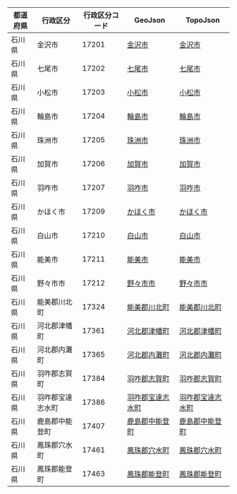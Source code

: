 | 都道府県 | 行政区分 | 行政区分コード | GeoJson | TopoJson |
|-----------|--------- |--------------|------|------|
| 石川県 | 金沢市 | 17201 | [金沢市](/geojson/cities/17/17201.json) | [金沢市](/topojson/cities/17/17201.topojson) |
| 石川県 | 七尾市 | 17202 | [七尾市](/geojson/cities/17/17202.json) | [七尾市](/topojson/cities/17/17202.topojson) |
| 石川県 | 小松市 | 17203 | [小松市](/geojson/cities/17/17203.json) | [小松市](/topojson/cities/17/17203.topojson) |
| 石川県 | 輪島市 | 17204 | [輪島市](/geojson/cities/17/17204.json) | [輪島市](/topojson/cities/17/17204.topojson) |
| 石川県 | 珠洲市 | 17205 | [珠洲市](/geojson/cities/17/17205.json) | [珠洲市](/topojson/cities/17/17205.topojson) |
| 石川県 | 加賀市 | 17206 | [加賀市](/geojson/cities/17/17206.json) | [加賀市](/topojson/cities/17/17206.topojson) |
| 石川県 | 羽咋市 | 17207 | [羽咋市](/geojson/cities/17/17207.json) | [羽咋市](/topojson/cities/17/17207.topojson) |
| 石川県 | かほく市 | 17209 | [かほく市](/geojson/cities/17/17209.json) | [かほく市](/topojson/cities/17/17209.topojson) |
| 石川県 | 白山市 | 17210 | [白山市](/geojson/cities/17/17210.json) | [白山市](/topojson/cities/17/17210.topojson) |
| 石川県 | 能美市 | 17211 | [能美市](/geojson/cities/17/17211.json) | [能美市](/topojson/cities/17/17211.topojson) |
| 石川県 | 野々市市 | 17212 | [野々市市](/geojson/cities/17/17212.json) | [野々市市](/topojson/cities/17/17212.topojson) |
| 石川県 | 能美郡川北町 | 17324 | [能美郡川北町](/geojson/cities/17/17324.json) | [能美郡川北町](/topojson/cities/17/17324.topojson) |
| 石川県 | 河北郡津幡町 | 17361 | [河北郡津幡町](/geojson/cities/17/17361.json) | [河北郡津幡町](/topojson/cities/17/17361.topojson) |
| 石川県 | 河北郡内灘町 | 17365 | [河北郡内灘町](/geojson/cities/17/17365.json) | [河北郡内灘町](/topojson/cities/17/17365.topojson) |
| 石川県 | 羽咋郡志賀町 | 17384 | [羽咋郡志賀町](/geojson/cities/17/17384.json) | [羽咋郡志賀町](/topojson/cities/17/17384.topojson) |
| 石川県 | 羽咋郡宝達志水町 | 17386 | [羽咋郡宝達志水町](/geojson/cities/17/17386.json) | [羽咋郡宝達志水町](/topojson/cities/17/17386.topojson) |
| 石川県 | 鹿島郡中能登町 | 17407 | [鹿島郡中能登町](/geojson/cities/17/17407.json) | [鹿島郡中能登町](/topojson/cities/17/17407.topojson) |
| 石川県 | 鳳珠郡穴水町 | 17461 | [鳳珠郡穴水町](/geojson/cities/17/17461.json) | [鳳珠郡穴水町](/topojson/cities/17/17461.topojson) |
| 石川県 | 鳳珠郡能登町 | 17463 | [鳳珠郡能登町](/geojson/cities/17/17463.json) | [鳳珠郡能登町](/topojson/cities/17/17463.topojson) |
